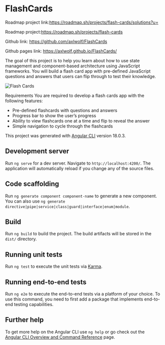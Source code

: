 # FlashCards

Roadmap project link:https://roadmap.sh/projects/flash-cards/solutions?u=

Roadmap project:https://roadmap.sh/projects/flash-cards

Github link: https://github.com/axlwolf/FlashCards

Github pages link: https://axlwolf.github.io/FlashCards/

The goal of this project is to help you learn about how to use state management and component-based architecture using JavaScript frameworks. You will build a flash card app with pre-defined JavaScript questions and answers that users can flip through to test their knowledge.

![Flash Cards](https://assets.roadmap.sh/guest/flash-cards-crzw6.png)

Requirements
You are required to develop a flash cards app with the following features:

 - Pre-defined flashcards with questions and answers
 - Progress bar to show the user’s progress
 - Ability to view flashcards one at a time and flip to reveal the answer
- Simple navigation to cycle through the flashcards


This project was generated with [Angular CLI](https://github.com/angular/angular-cli) version 18.0.3.

## Development server

Run `ng serve` for a dev server. Navigate to `http://localhost:4200/`. The application will automatically reload if you change any of the source files.

## Code scaffolding

Run `ng generate component component-name` to generate a new component. You can also use `ng generate directive|pipe|service|class|guard|interface|enum|module`.

## Build

Run `ng build` to build the project. The build artifacts will be stored in the `dist/` directory.

## Running unit tests

Run `ng test` to execute the unit tests via [Karma](https://karma-runner.github.io).

## Running end-to-end tests

Run `ng e2e` to execute the end-to-end tests via a platform of your choice. To use this command, you need to first add a package that implements end-to-end testing capabilities.

## Further help

To get more help on the Angular CLI use `ng help` or go check out the [Angular CLI Overview and Command Reference](https://angular.dev/tools/cli) page.
